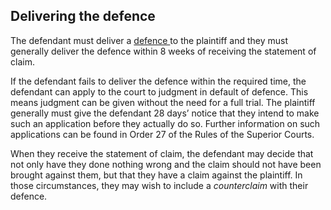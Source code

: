 ##  Delivering the defence

The defendant must deliver a [ defence
](https://www.courts.ie/content/indorsements-pleadings#weds6) to the plaintiff
and they must generally deliver the defence within 8 weeks of receiving the
statement of claim.

If the defendant fails to deliver the defence within the required time, the
defendant can apply to the court to judgment in default of defence. This means
judgment can be given without the need for a full trial. The plaintiff
generally must give the defendant 28 days’ notice that they intend to make
such an application before they actually do so. Further information on such
applications can be found in Order 27 of the Rules of the Superior Courts.

When they receive the statement of claim, the defendant may decide that not
only have they done nothing wrong and the claim should not have been brought
against them, but that they have a claim against the plaintiff. In those
circumstances, they may wish to include a _counterclaim_ with their defence.
